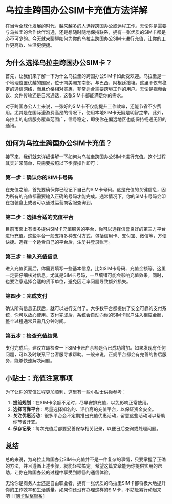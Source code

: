 # 乌拉圭跨国办公SIM卡充值方法详解

在当今全球化发展的时代，越来越多的人选择跨国办公或远程工作。无论你是需要与乌拉圭的合作伙伴沟通，还是想随时随地保持联系，拥有一张优质的SIM卡都是必不可少的。今天就来聊聊如何为你的乌拉圭跨国办公SIM卡进行充值，让你的工作更高效、生活更便捷。

## 为什么选择乌拉圭跨国办公SIM卡？

首先，让我们来了解一下为什么乌拉圭的跨国办公SIM卡如此受欢迎。乌拉圭是一个地理位置优越的国家，位于南美洲东南部，与巴西、阿根廷接壤。这里不仅有稳定的通信网络，而且价格相对实惠，非常适合需要跨境工作的用户。无论是视频会议、文件传输还是日常通话，这张SIM卡都能满足你的需求。

对于跨国办公人士来说，一张好的SIM卡不仅能提升工作效率，还能节省不少费用。尤其是在国际漫游费高昂的情况下，使用本地SIM卡无疑是明智之举。此外，乌拉圭的电信服务覆盖范围广，信号稳定，即使你在偏远地区也能保持畅通无阻的通讯。

## 如何为乌拉圭跨国办公SIM卡充值？

接下来，我们就来详细讲解一下如何为乌拉圭跨国办公SIM卡进行充值。这个过程其实非常简单，只需要按照以下步骤操作即可：

### 第一步：确认你的SIM卡号码

在充值之前，首先要确保你已经记下自己的SIM卡号码。这是充值的关键信息，因为所有的充值都需要输入正确的号码才能完成。通常情况下，你的SIM卡号码会印在包装盒上或者可以通过运营商客服查询到。

### 第二步：选择合适的充值平台

目前市面上有很多提供SIM卡充值服务的平台，你可以选择信誉良好的第三方平台进行充值。这些平台一般支持多种支付方式，包括信用卡、支付宝、微信等，方便快捷。选择一个适合自己的平台后，注册并登录账号。

### 第三步：输入充值信息

进入充值页面后，你需要填写一些基本信息，比如SIM卡号码、充值金额等。这里一定要仔细核对信息，尤其是SIM卡号码，一旦填错可能会影响充值效果。同时，也要注意选择合适的货币单位，避免因汇率问题导致额外损失。

### 第四步：完成支付

确认所有信息无误后，就可以进行支付了。大多数平台都提供了安全可靠的支付系统，你可以放心使用。支付完成后，系统会自动向你的SIM卡账户注入相应金额，整个过程通常只需几分钟时间。

### 第五步：检查充值结果

支付完成后，建议立即检查一下SIM卡账户余额是否已成功增加。如果发现有任何问题，可以及时联系平台客服寻求帮助。一般来说，正规平台都会有完善的售后服务，能够快速解决问题。

## 小贴士：充值注意事项

为了让你的充值过程更加顺利，这里有一些小贴士供你参考：

1. **提前规划**：在SIM卡余额不足时，尽早安排充值，以免影响正常使用。
2. **选择可靠平台**：尽量选择知名的、评价高的充值平台，以保证资金安全。
3. **关注优惠活动**：很多平台会不定期推出充值优惠活动，留意这些活动可以帮助你节省开支。
4. **保存记录**：每次充值后都要妥善保存相关记录，以便日后查询或处理问题。

## 总结

总的来说，为乌拉圭跨国办公SIM卡充值并不是一件复杂的事情，只要掌握了正确的方法，并且遵循上述步骤，就能轻松搞定。希望这篇文章能为你提供实用的帮助，让你在跨国办公的过程中享受到顺畅的通信体验。

无论你是商务人士还是自由职业者，拥有一张优质的乌拉圭SIM卡都将极大地提升你的工作效率和生活质量。如果你还没有办理这样的SIM卡，不妨赶紧行动起来吧！[[購卡點擊聯系](https://t.me/s/SXDXQF)]